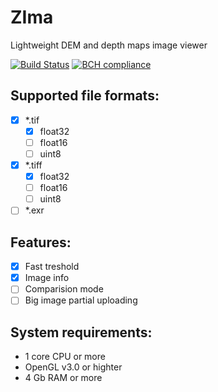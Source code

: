 # ZIma
Lightweight DEM and depth maps image viewer

[![Build Status](http://94.19.81.147:8081/job/tif_viewer/badge/icon)](http://94.19.81.147:8081/job/tif_viewer/)
[![BCH compliance](https://bettercodehub.com/edge/badge/toodef/tif-viewer?branch=master)](https://bettercodehub.com/)

## Supported file formats:
- [x] *.tif
  - [x] float32
  - [ ] float16
  - [ ] uint8
- [x] *.tiff
  - [x] float32
  - [ ] float16
  - [ ] uint8
- [ ] *.exr

## Features:
- [x] Fast treshold
- [x] Image info
- [ ] Comparision mode
- [ ] Big image partial uploading

## System requirements:
- 1 core CPU or more
- OpenGL v3.0 or highter
- 4 Gb RAM or more
